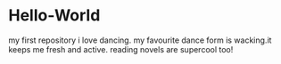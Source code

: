 # Hello-World
my first repository
i love dancing.
my favourite dance form is wacking.it keeps me fresh and active.
reading novels are supercool too!
